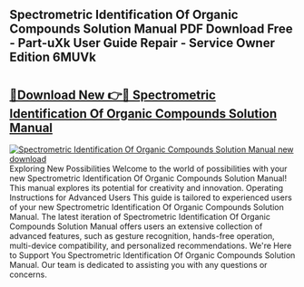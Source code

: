 ## Spectrometric Identification Of Organic Compounds Solution Manual PDF Download Free - Part-uXk User Guide Repair - Service Owner Edition 6MUVk

# <h2><a href="http://bc59815.oget.top/?id=Spectrometric+Identification+Of+Organic+Compounds+Solution+Manual">🔗Download New 👉🔴 Spectrometric Identification Of Organic Compounds Solution Manual</a></h2>

[![Spectrometric Identification Of Organic Compounds Solution Manual new download](https://i.imgur.com/5g1atiW.png)](http://bc59815.oget.top/?id=Spectrometric+Identification+Of+Organic+Compounds+Solution+Manual)
Exploring New Possibilities Welcome to the world of possibilities with your new Spectrometric Identification Of Organic Compounds Solution Manual! This manual explores its potential for creativity and innovation. Operating Instructions for Advanced Users This guide is tailored to experienced users of your new Spectrometric Identification Of Organic Compounds Solution Manual. The latest iteration of Spectrometric Identification Of Organic Compounds Solution Manual offers users an extensive collection of advanced features, such as gesture recognition, hands-free operation, multi-device compatibility, and personalized recommendations. We're Here to Support You Spectrometric Identification Of Organic Compounds Solution Manual. Our team is dedicated to assisting you with any questions or concerns.
